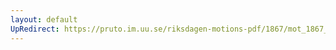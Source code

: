 ```yaml
---
layout: default
UpRedirect: https://pruto.im.uu.se/riksdagen-motions-pdf/1867/mot_1867__ak__fört/mot_1867__ak__fört-004.pdf
---
```

